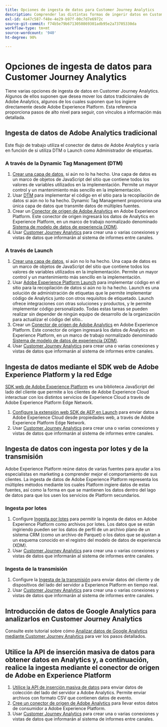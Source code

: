 ```yaml
---
title: Opciones de ingesta de datos para Customer Journey Analytics
description: Comprender las distintas formas de ingerir datos en Customer Journey Analytics
exl-id: 4a47c587-f48e-4e29-b97f-00c7d7e6972c
source-git-commit: f74b5e79b6713050869301adb95e2a73705330da
workflow-type: tm+mt
source-wordcount: '940'
ht-degree: 90%

---
```


# Opciones de ingesta de datos para Customer Journey Analytics

Tiene varias opciones de ingesta de datos en Customer Journey Analytics. Algunos de ellos suponen que desea mover los datos tradicionales de Adobe Analytics, algunos de los cuales suponen que los ingiere directamente desde Adobe Experience Platform. Esta referencia proporciona pasos de alto nivel para seguir, con vínculos a información más detallada.

## Ingesta de datos de Adobe Analytics tradicional

Este flujo de trabajo utiliza el conector de datos de Adobe Analytics y varía en función de si utiliza DTM o Launch como Administrador de etiquetas.

### A través de la Dynamic Tag Management (DTM)

1. [Crear una capa de datos](https://experienceleague.adobe.com/docs/analytics/implementation/prepare/data-layer.html), si aún no lo ha hecho. Una capa de datos es un marco de objetos de JavaScript del sitio que contiene todos los valores de variables utilizados en la implementación. Permite un mayor control y un mantenimiento más sencillo en la implementación.
1. Usar [DTM](https://experienceleague.adobe.com/docs/analytics/implementation/other/dtm/dtm-implementation-overview.html) para implementar el código en el sitio para la recopilación de datos si aún no lo ha hecho. Dynamic Tag Management proporciona una única capa de datos que transmite datos de múltiples fuentes.
1. Crear un [Conector de origen de Adobe Analytics](https://experienceleague.adobe.com/docs/experience-platform/sources/ui-tutorials/create/adobe-applications/analytics.html) en Adobe Experience Platform. Este conector de origen ingresará los datos de Analytics en Experience Platform, en un marco de trabajo normalizado denominado [Sistema de modelo de datos de experiencia (XDM)](https://experienceleague.adobe.com/docs/experience-platform/xdm/home.html?lang=es).
1. Usar [Customer Journey Analytics](https://experienceleague.adobe.com/docs/analytics-platform/using/cja-overview/cja-getting-started.html) para crear una o varias conexiones y vistas de datos que informarán al sistema de informes entre canales.

### A través de Launch

1. [Crear una capa de datos](https://experienceleague.adobe.com/docs/analytics/implementation/prepare/data-layer.html), si aún no lo ha hecho. Una capa de datos es un marco de objetos de JavaScript del sitio que contiene todos los valores de variables utilizados en la implementación. Permite un mayor control y un mantenimiento más sencillo en la implementación.
1. Usar [Adobe Experience Platform Launch](https://experienceleague.adobe.com/docs/analytics/implementation/launch/overview.html) para implementar código en el sitio para la recopilación de datos si aún no lo ha hecho. Launch es una solución de administración de etiquetas que le permite implementar código de Analytics junto con otros requisitos de etiquetado. Launch ofrece integraciones con otras soluciones y productos, y le permite implementar código personalizado. Todas estas tareas se pueden realizar sin depender de ningún equipo de desarrollo de la organización para actualizar el código del sitio..
1. Crear un [Conector de origen de Adobe Analytics](https://experienceleague.adobe.com/docs/experience-platform/sources/ui-tutorials/create/adobe-applications/analytics.html) en Adobe Experience Platform. Este conector de origen ingresará los datos de Analytics en Experience Platform, en un marco de trabajo normalizado denominado [Sistema de modelo de datos de experiencia (XDM)](https://experienceleague.adobe.com/docs/experience-platform/xdm/home.html).
1. Usar [Customer Journey Analytics](https://experienceleague.adobe.com/docs/analytics-platform/using/cja-overview/cja-getting-started.html) para crear una o varias conexiones y vistas de datos que informarán al sistema de informes entre canales.

## Ingesta de datos mediante el SDK web de Adobe Experience Platform y la red Edge

[SDK web de Adobe Experience Platform](https://experienceleague.adobe.com/docs/experience-platform/edge/home.html?lang=es) es una biblioteca JavaScript del lado del cliente que permite a los clientes de Adobe Experience Cloud interactuar con los distintos servicios de Experience Cloud a través de Adobe Experience Platform Edge Network.

1. [Configure la extensión web SDK de AEP en Launch](https://experienceleague.adobe.com/docs/launch/using/extensions-ref/adobe-extension/aep-extension/overview.html?lang=es#configure-the-aep-web-sdk-extension) para enviar datos a Adobe Experience Cloud desde propiedades web, a través de Adobe Experience Platform Edge Network.
1. Usar [Customer Journey Analytics](https://experienceleague.adobe.com/docs/analytics-platform/using/cja-overview/cja-getting-started.html) para crear una o varias conexiones y vistas de datos que informarán al sistema de informes entre canales.

## Ingesta de datos con ingesta por lotes y de la transmisión

Adobe Experience Platform reúne datos de varias fuentes para ayudar a los especialistas en marketing a comprender mejor el comportamiento de sus clientes. La ingesta de datos de Adobe Experience Platform representa los múltiples métodos mediante los cuales Platform ingiere datos de estas fuentes, así como la forma en que se mantienen los datos dentro del lago de datos para que los usen los servicios de Platform secundarios.

### Ingesta por lotes

1. Configure [Ingesta por lotes](https://experienceleague.adobe.com/docs/experience-platform/ingestion/batch/overview.html?lang=es#batch) para permitir la ingesta de datos en Adobe Experience Platform como archivos por lotes. Los datos que se están ingiriendo pueden ser los datos de perfil de un archivo plano de un sistema CRM (como un archivo de Parquet) o los datos que se ajustan a un esquema conocido en el registro del modelo de datos de experiencia (XDM).
1. Usar [Customer Journey Analytics](https://experienceleague.adobe.com/docs/analytics-platform/using/cja-overview/cja-getting-started.html) para crear una o varias conexiones y vistas de datos que informarán al sistema de informes entre canales.

### Ingesta de la transmisión

1. Configure la [Ingesta de la transmisión](https://experienceleague.adobe.com/docs/experience-platform/ingestion/streaming/overview.html?lang=es#streaming) para enviar datos del cliente y de dispositivos del lado del servidor a Experience Platform en tiempo real.
1. Usar [Customer Journey Analytics](https://experienceleague.adobe.com/docs/analytics-platform/using/cja-overview/cja-getting-started.html) para crear una o varias conexiones y vistas de datos que informarán al sistema de informes entre canales.

## Introducción de datos de Google Analytics para analizarlos en Customer Journey Analytics

Consulte este tutorial sobre cómo [Analizar datos de Google Analytics mediante Customer Journey Analytics](https://experienceleague.adobe.com/docs/platform-learn/comprehensive-technical-tutorial/module16/ex5.html?lang=es#objectives) para ver los pasos detallados.

## Utilice la API de inserción masiva de datos para obtener datos en Analytics y, a continuación, realice la ingesta mediante el conector de origen de Adobe en Experience Platform

1. [Utilice la API de inserción masiva de datos](https://www.adobe.io/apis/experiencecloud/analytics/docs.html#!AdobeDocs/analytics-2.0-apis/master/bdia.md) para enviar datos de colección del lado del servidor a Adobe Analytics. Permite enviar archivos con formato CSV que contienen datos de evento.
1. [Cree un conector de origen de Adobe Analytics](https://experienceleague.adobe.com/docs/experience-platform/sources/ui-tutorials/create/adobe-applications/analytics.html?lang=en) para llevar estos datos de consumidor a Adobe Experience Platform.
1. Usar [Customer Journey Analytics](https://experienceleague.adobe.com/docs/analytics-platform/using/cja-overview/cja-getting-started.html) para crear una o varias conexiones y vistas de datos que informarán al sistema de informes entre canales.
